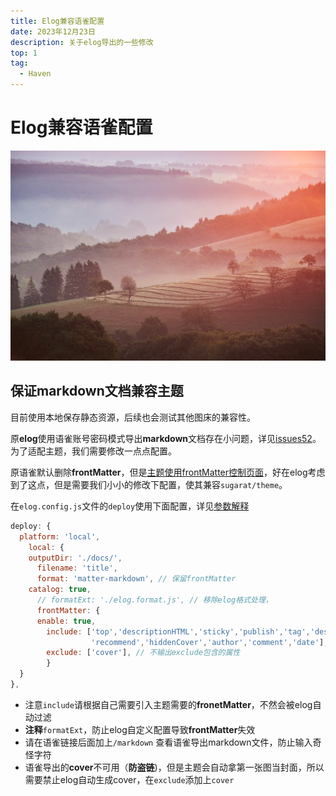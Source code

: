 ```yaml
---
title: Elog兼容语雀配置
date: 2023年12月23日
description: 关于elog导出的一些修改
top: 1
tag:
  - Haven
---
```

# Elog兼容语雀配置
![marc-marchal-o9sQxsixlng.jpg](images/e780d49eaaade96d2c3c51e449189e9f.jpeg)
## 保证markdown文档兼容主题
目前使用本地保存静态资源，后续也会测试其他图床的兼容性。

原**elog**使用语雀账号密码模式导出**markdown**文档存在小问题，详见[issues52](https://github.com/LetTTGACO/elog/issues/52)。为了适配主题，我们需要修改一点点配置。

原语雀默认删除**frontMatter**，但是[主题使用frontMatter控制页面](https://theme.sugarat.top/config/frontmatter.html)，好在elog考虑到了这点，但是需要我们小小的修改下配置，使其兼容`sugarat/theme`。

在`elog.config.js`文件的`deploy`使用下面配置，详见[参数解释](https://elog.1874.cool/notion/raqyleng501h23p1)
```javascript
deploy: {
  platform: 'local',
    local: {
    outputDir: './docs/',
      filename: 'title',
      format: 'matter-markdown', // 保留frontMatter
    catalog: true,
      // formatExt: './elog.format.js', // 移除elog格式处理，
      frontMatter: {
      enable: true,
        include: ['top','descriptionHTML','sticky','publish','tag','description',
                  'recommend','hiddenCover','author','comment','date'], // 只输出include包含的属性
        exclude: ['cover'], // 不输出exclude包含的属性
        }
  }
},
```

- 注意`include`请根据自己需要引入主题需要的**fronetMatter**，不然会被elog自动过滤
- **注释**`formatExt`，防止elog自定义配置导致**frontMatter**失效
- 请在语雀链接后面加上`/markdown` 查看语雀导出markdown文件，防止输入奇怪字符
- 语雀导出的**cover**不可用（**防盗链**)，但是主题会自动拿第一张图当封面，所以需要禁止elog自动生成cover，在`exclude`添加上`cover`
